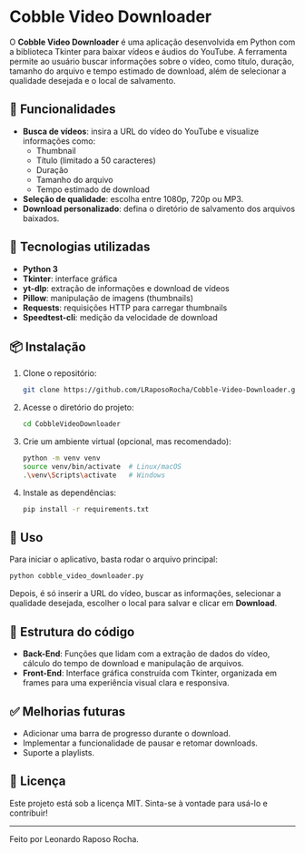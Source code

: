 # Cobble Video Downloader

O **Cobble Video Downloader** é uma aplicação desenvolvida em Python com a biblioteca Tkinter para baixar vídeos e áudios do YouTube. A ferramenta permite ao usuário buscar informações sobre o vídeo, como título, duração, tamanho do arquivo e tempo estimado de download, além de selecionar a qualidade desejada e o local de salvamento.

## 🚀 Funcionalidades

- **Busca de vídeos**: insira a URL do vídeo do YouTube e visualize informações como:
  - Thumbnail
  - Título (limitado a 50 caracteres)
  - Duração
  - Tamanho do arquivo
  - Tempo estimado de download
- **Seleção de qualidade**: escolha entre 1080p, 720p ou MP3.
- **Download personalizado**: defina o diretório de salvamento dos arquivos baixados.

## 🧩 Tecnologias utilizadas

- **Python 3**
- **Tkinter**: interface gráfica
- **yt-dlp**: extração de informações e download de vídeos
- **Pillow**: manipulação de imagens (thumbnails)
- **Requests**: requisições HTTP para carregar thumbnails
- **Speedtest-cli**: medição da velocidade de download

## 📦 Instalação

1. Clone o repositório:
   ```bash
   git clone https://github.com/LRaposoRocha/Cobble-Video-Downloader.git
   ```
2. Acesse o diretório do projeto:
   ```bash
   cd CobbleVideoDownloader
   ```
3. Crie um ambiente virtual (opcional, mas recomendado):
   ```bash
   python -m venv venv
   source venv/bin/activate  # Linux/macOS
   .\venv\Scripts\activate   # Windows
   ```
4. Instale as dependências:
   ```bash
   pip install -r requirements.txt
   ```

## 📜 Uso

Para iniciar o aplicativo, basta rodar o arquivo principal:
```bash
python cobble_video_downloader.py
```

Depois, é só inserir a URL do vídeo, buscar as informações, selecionar a qualidade desejada, escolher o local para salvar e clicar em **Download**.

## 🔧 Estrutura do código

- **Back-End**: Funções que lidam com a extração de dados do vídeo, cálculo do tempo de download e manipulação de arquivos.
- **Front-End**: Interface gráfica construída com Tkinter, organizada em frames para uma experiência visual clara e responsiva.

## ✅ Melhorias futuras

- Adicionar uma barra de progresso durante o download.
- Implementar a funcionalidade de pausar e retomar downloads.
- Suporte a playlists.

## 📃 Licença

Este projeto está sob a licença MIT. Sinta-se à vontade para usá-lo e contribuir!

---

Feito por Leonardo Raposo Rocha.

